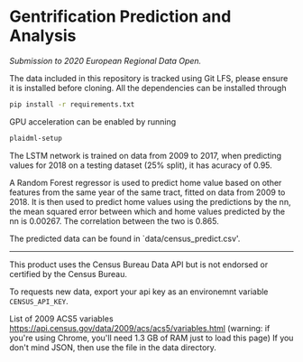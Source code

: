 # Gentrification Prediction and Analysis 

_Submission to 2020 European Regional Data Open._

The data included in this repository is tracked using Git LFS, please ensure it is installed before cloning. All the dependencies can be installed through

```bash
pip install -r requirements.txt
```

GPU acceleration can be enabled by running

```bash
plaidml-setup
```

The LSTM network is trained on data from 2009 to 2017, when predicting values for 2018 on a testing dataset (25% split), it has acuracy of 0.95.

A Random Forest regressor is used to predict home value based on other features from the same year of the same tract, fitted on data from 2009 to 2018. It is then used to predict home values using the predictions by the nn, the mean squared error between which and home values predicted by the nn is 0.00267. The correlation between the two is 0.865.

The predicted data can be found in `data/census_predict.csv'.


---

This product uses the Census Bureau Data API but is not endorsed or certified by the Census Bureau.

To requests new data, export your api key as an environemnt variable `CENSUS_API_KEY`.

List of 2009 ACS5 variables https://api.census.gov/data/2009/acs/acs5/variables.html
(warning: if you're using Chrome, you'll need 1.3 GB of RAM just to load this page)
If you don't mind JSON, then use the file in the data directory.
